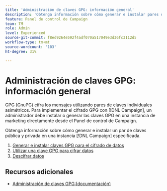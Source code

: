 ```yaml
---
title: 'Administración de claves GPG: información general'
description: 'Obtenga información sobre cómo generar e instalar pares de claves pública y privada en una instancia  [!DNL Campaign] especificada. '
feature: Panel de control de Campaign
team: TM
role: Admin
level: Experienced
source-git-commit: f8ed9264e592f4adf070a517049e3d36fc3112d5
workflow-type: tm+mt
source-wordcount: '103'
ht-degree: 31%

---
```


# Administración de claves GPG: información general

GPG (GnuPG) cifra los mensajes utilizando pares de claves individuales asimétricos. Para implementar el cifrado GPG con [!DNL Campaign], un administrador debe instalar o generar las claves GPG en una instancia de marketing directamente desde el Panel de control de Campaign.

Obtenga información sobre cómo generar e instalar un par de claves pública y privada en una instancia [!DNL Campaign] especificada.

1. [Generar e instalar claves GPG para el cifrado de datos](./generate-and-install-gpg-keys-for-data-encryption.md)
2. [Utilizar una clave GPG para cifrar datos](./use-a-gpg-key-to-encrypt-data.md)
3. [Descifrar datos](./decrypt-data.md)

## Recursos adicionales

* [Administración de claves GPG:(documentación)](https://experienceleague.adobe.com/docs/control-panel/using/instances-settings/gpg-keys-management.html?lang=es)
